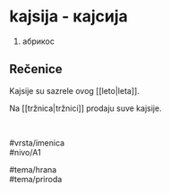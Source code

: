 # kajsija - кајсија

1. абрикос  

## Rečenice

Kajsije su sazrele ovog [[leto|leta]].  

Na [[tržnica|tržnici]] prodaju suve kajsije.  

<br>

#vrsta/imenica  
#nivo/A1  

#tema/hrana  
#tema/priroda  
